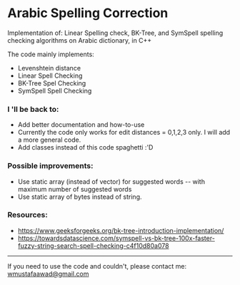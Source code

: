 # Arabic Spelling Correction
Implementation of: Linear Spelling check, BK-Tree, and SymSpell spelling checking algorithms on Arabic dictionary, in C++

The code mainly implements:
* Levenshtein distance
* Linear Spell Checking
* BK-Tree Spel Checking
* SymSpell Spell Checking

### I 'll be back to:
* Add better documentation and how-to-use
* Currently the code only works for edit distances = 0,1,2,3 only. I will add a more general code.
* Add classes instead of this code spaghetti :'D

### Possible improvements:
* Use static array (instead of vector) for suggested words -- with maximum number of suggested words
* Use static array of bytes instead of string.

### Resources:
* https://www.geeksforgeeks.org/bk-tree-introduction-implementation/
* https://towardsdatascience.com/symspell-vs-bk-tree-100x-faster-fuzzy-string-search-spell-checking-c4f10d80a078

-------------------------------------
If you need to use the code and couldn't, please contact me: wmustafaawad@gmail.com
